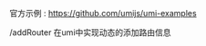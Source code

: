 <!--
 * @Descripttion: umi使用的例子
 * @version: 
 * @Author: Mozixin
 * @Date: 2021-10-13 18:05:33
 * @LastEditors: Mozixin
 * @LastEditTime: 2021-10-13 18:26:58
-->
官方示例 : https://github.com/umijs/umi-examples

/addRouter 在umi中实现动态的添加路由信息